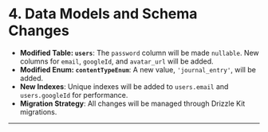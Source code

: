 # **4. Data Models and Schema Changes**

* **Modified Table: `users`**: The `password` column will be made `nullable`. New columns for `email`, `googleId`, and `avatar_url` will be added.
* **Modified Enum: `contentTypeEnum`**: A new value, `'journal_entry'`, will be added.
* **New Indexes**: Unique indexes will be added to `users.email` and `users.googleId` for performance.
* **Migration Strategy**: All changes will be managed through Drizzle Kit migrations.

---
